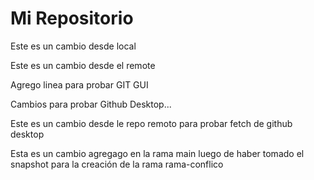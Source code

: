 # Mi Repositorio

Este es un cambio desde local

Este es un cambio desde el remote

Agrego linea para probar GIT GUI

Cambios para probar Github Desktop...

Este es un cambio desde le repo remoto para probar fetch de github desktop

Esta es un cambio agregago en la rama main luego de haber tomado el snapshot para la creación de la rama rama-conflico

